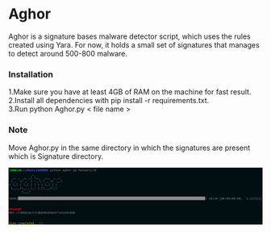 # Aghor
Aghor is a signature bases malware detector script, which uses the rules created using Yara. For now, it holds a small set of signatures that manages to detect around 500-800 malware. 


### Installation
 1.Make sure you have at least 4GB of RAM on the machine for fast result.\
 2.Install all dependencies with pip install -r requirements.txt.\
 3.Run python Aghor.py < file name >


### Note 
Move Aghor.py in the same directory in which the signatures are present which is Signature directory.

![Semantic description of image](/img/1.png)

